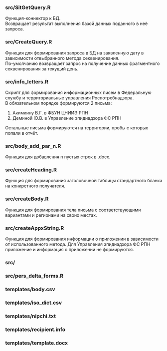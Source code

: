 ### src/SitGetQuery.R
Функция-коннектор к БД.\
Возвращает результат выполнения базой данных поданного в неё запроса.

### src/CreateQuery.R
Функция для формирования запроса в БД на заявленную дату в зависимости отвыбранного метода секвенирования.\
По-умолчанию возвращает запрос на получение данных фрагментного секвенирования за текущий день.

### src/info_letters.R
Скрипт для формирования информационных писем в Федеральную службу и территориальные управления Роспотребнадзора.\
В обязательном порядке формируются 2 письма:
1. Акимкину В.Г. в ФБУН ЦНИИЭ РПН
2. Деминой Ю.В. в Управление эпиднадзора ФС РПН

Остальные письма формируются на территории, пробы с которых попали в отчёт.

### src/body_add_par_n.R
Функция для добавления n пустых строк в .docx.

### src/createHeading.R
Функция для формирования заголовочной таблицы стандартного бланка на конкретного получателя.

### src/createBody.R
Функция для формирования тела письма с соответствующими вариантами и регионами на своих местах.

### src/createAppxString.R
Функция для формирования информации о приложении в зависимости от использованного метода.
Для Управления эпиднадзора ФС РПН приложение и информация о приложении не формируются.

### src/

### src/pers_delta_forms.R

### templates/body.csv
### templates/iso_dict.csv
### templates/nipchi.txt
### templates/recipient.info
### templates/template.docx